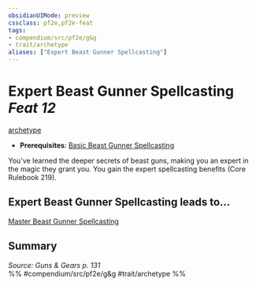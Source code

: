 ```yaml
---
obsidianUIMode: preview
cssclass: pf2e,pf2e-feat
tags:
- compendium/src/pf2e/g&g
- trait/archetype
aliases: ["Expert Beast Gunner Spellcasting"]
---
```

# Expert Beast Gunner Spellcasting  *Feat 12*  
[archetype](../../rules/traits/archetype.md)  

- **Prerequisites**: [Basic Beast Gunner Spellcasting](basic-beast-gunner-spellcasting-g-g.md)

You've learned the deeper secrets of beast guns, making you an expert in the magic they grant you. You gain the expert spellcasting benefits (Core Rulebook 219).

## Expert Beast Gunner Spellcasting leads to...

[Master Beast Gunner Spellcasting](master-beast-gunner-spellcasting-g-g.md)

## Summary

*Source: Guns & Gears p. 131*  
%% #compendium/src/pf2e/g&g #trait/archetype %%